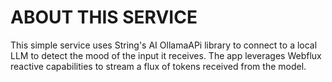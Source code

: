 # ABOUT THIS SERVICE
This simple service uses String's AI OllamaAPi library to connect to a local LLM to detect the mood
of the input it receives. The app leverages Webflux reactive capabilities to stream a flux of tokens
 received from the model.  

